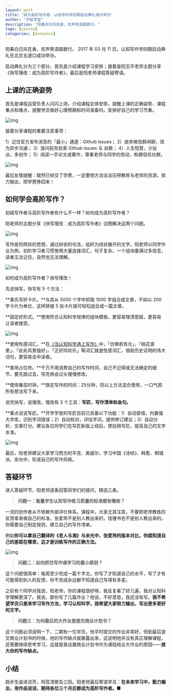 ```yaml
---
layout: post
title: "成为高阶写作者，认知写作学四期启动典礼成功举办"
author: "开智学堂"
description: "阳春白日风在香，欢声笑语踏歌行。"
tags: [course]
categories: [announce]
---
```


阳春白日风在香，欢声笑语踏歌行。 2017 年 03 月 11 日，认知写作学四期启动典礼在北京五道口成功举办。

启动典礼分为三个部分，首先是介绍课程学习安排；接着是阳志平老师主题分享《快写慢改：成为高阶写作者》，最后是阳老师课程答疑寄语。

## 上课的正确姿势

首先是课程运营负责人闪闪上场，介绍课程总体安排，提醒上课的正确姿势、课程重点和难点，提醒学员做好心理预期和时间准备吗，安排好自己的学习节奏。

![img](http://7xnt32.com1.z0.glb.clouddn.com/2017-10-25-124444.jpg)

接着分享课程的重要注意事项：

1）记住官方发布消息的「最小」通道：Github Issues；
2）放弃微信群闲聊，改为异步沟通；
3）提问前先检索 Github issues  与 谷歌；
4）人生短暂，少扯淡，多创作；
5）阅读一手论文或著作，尊重老师与同学的劳动，构建信任社群。

![img](http://7xnt32.com1.z0.glb.clouddn.com/2017-10-25-124448.jpg)

最后友情提醒：既然已经交了学费，一定要想方法设法压榨教练与老师的资源，努力输出，把学费挣回来！

## 如何学会高阶写作？

初级写作者与高阶写作者有什么不一样？如何成为高阶写作者？

阳老师的主题分享《快写慢改：成为高阶写作者》试图解决这两个问题。

![img](http://7xnt32.com1.z0.glb.clouddn.com/2017-10-25-124452.jpg)

写作是将网状的思想，通过树状的句法，组织为线状展开的文字。阳老师以同学作业为例，初阶学习者习惯使用大量连接词汇，句子复杂，一个组块塞满过多信息，读者无法记住，自然也无法理解。

![img](http://7xnt32.com1.z0.glb.clouddn.com/2017-10-25-124455.jpg)

如何成为高阶写作者？快写慢改！

先说快写，快写有 5 个方法：

**事先写好卡片。**与其从 5000 个字中抓取 1000 字组合成文章，不如以 200 字卡片为单位，这样拼接 5 张卡片就可轻松组合成一篇文章。

**固定好形式。**使用符合认知科学规律的组块模板，更容易理清思路，更容易让读者接受。

![img](http://7xnt32.com1.z0.glb.clouddn.com/2017-10-25-124459.jpg)

**使用性感词汇。**在[《当认知科学遇上写作》](http://mp.weixin.qq.com/s?__biz=MzA4ODM4ODQ3MQ==&mid=2651931148&idx=1&sn=65afe1111142b0449caca8c782072f75&chksm=8bcf0414bcb88d0216f90b8e612d0c61241ccec2029a84a7a38ee24bdaea927d31f902e771ec#rd)中，「仿佛若有光」、「桃花源里」、「此处风景独好」、「正好同欢乐」等词汇就是性感词汇，借助历史证明的伟大词句，更容易击中读者。

**善用占位符。**千万不用浪费自己的写作时间，自己不记得或无法确定的细节，要先跳过去，写完再会过头慢慢修改。

**使用番茄时钟。**限定写作的时间：25分钟，将以上方法混合使用，一口气把所有想法写下来。

说完快写，说慢改。慢改有 3 个工具：**写匠、写作清单和金句。**

**重点说说写匠。**开学学堂的写匠目前已具备以下功能：1）自动查错，内置强大字库，识别字词错误；2）自动校对，评估字词，提供修订建议；3）自动分析，文章打分。建议各位同学们在写匠新版上线后，使劲用写匠，提高自己的文字水准。

![img](http://7xnt32.com1.z0.glb.clouddn.com/2017-10-25-124503.jpg)

最后，阳老师建议大家学习西方的平克、奥威尔，学习中国《诗经》、韩愈、桐城派、余光中，形成自己的写作风格。

## 答疑环节

进入答疑环节，阳老师逐条回答同学们的提问，精选三条。

> **问题一：衡量学生认知写作练习质量的标准都有哪些？**

一流的创作者从不依赖外部评价体系。课程中，大家尤其注意，不要把老师教练的反馈拿来做自己的标准，张爱玲不是别人教出来的，钱锺书也不是别人教出来的。你需要自己制定规则，建立自己的写作清单。

例如**你可以拿自己翻译的《老人与海》与余光中、张爱玲的版本对比，你就知道自己的差距在哪里，这才是训练写作的正确方法。**

![img](http://7xnt32.com1.z0.glb.clouddn.com/2017-10-25-124507.jpg)

> **问题二：如何抓住写作课学习的最小原则？**

这个问题很简单：每周至少完成一篇千字文。你写了才知道自己的水平，写了才有可能得到别人的反馈，你不完成永远都不知道自己写得有多差。

之前有个同学对我说，阳老师，你的课程很好呀，我反复看了好几遍，我对认知科学理解更深了。我说，那你写了几篇作业？他说，不好意思，我还没有写。**我不希望学员只是来学习写作方法，学习认知科学，我希望大家努力输出，写出更多更好的文字。**

> **问题三：为何最后的大作业是提交商业计划书？**

这个问题必须说明一下，二期有一位学员，他平时提交的作业非常好，但到最后提交商业计划书的时候，他的写作缺点就暴露出来，这说明他并没有真正理解课程，还需要继续思考学习，这就是我设置商业计划书作为课程结业大作业的原因——**放大你的写作缺点。**

## 小结

趋步生姿进流芳，鸣弦清歌及三阳。阳老师最后寄语学员：**在未来学习中，勤力输出，用作品说话，期待各位三个月后都成为高阶写作者。**■

